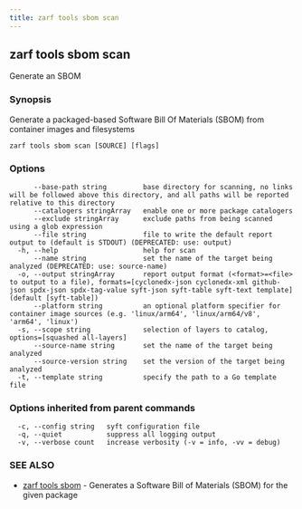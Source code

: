 ```yaml
---
title: zarf tools sbom scan
---
```


## zarf tools sbom scan

Generate an SBOM

### Synopsis

Generate a packaged-based Software Bill Of Materials (SBOM) from container images and filesystems

```
zarf tools sbom scan [SOURCE] [flags]
```

### Options

```
      --base-path string         base directory for scanning, no links will be followed above this directory, and all paths will be reported relative to this directory
      --catalogers stringArray   enable one or more package catalogers
      --exclude stringArray      exclude paths from being scanned using a glob expression
      --file string              file to write the default report output to (default is STDOUT) (DEPRECATED: use: output)
  -h, --help                     help for scan
      --name string              set the name of the target being analyzed (DEPRECATED: use: source-name)
  -o, --output stringArray       report output format (<format>=<file> to output to a file), formats=[cyclonedx-json cyclonedx-xml github-json spdx-json spdx-tag-value syft-json syft-table syft-text template] (default [syft-table])
      --platform string          an optional platform specifier for container image sources (e.g. 'linux/arm64', 'linux/arm64/v8', 'arm64', 'linux')
  -s, --scope string             selection of layers to catalog, options=[squashed all-layers]
      --source-name string       set the name of the target being analyzed
      --source-version string    set the version of the target being analyzed
  -t, --template string          specify the path to a Go template file
```

### Options inherited from parent commands

```
  -c, --config string   syft configuration file
  -q, --quiet           suppress all logging output
  -v, --verbose count   increase verbosity (-v = info, -vv = debug)
```

### SEE ALSO

* [zarf tools sbom](/cli/commands/zarf_tools_sbom/)	 - Generates a Software Bill of Materials (SBOM) for the given package
